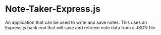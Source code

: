 # Note-Taker-Express.js
An application that can be used to write and save notes. This uses an Express.js back end that will save and retrieve note data from a JSON file.
